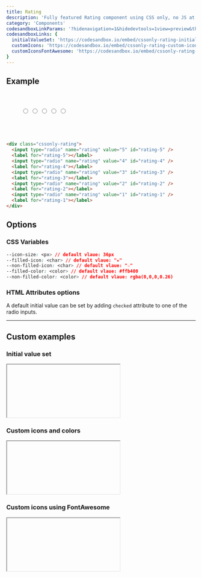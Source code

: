 ```yaml
---
title: Rating
description: 'Fully featured Rating component using CSS only, no JS at all'
category: 'Components'
codesandboxLinkParams: '?hidenavigation=1&hidedevtools=1view=preview&theme=light'
codesandboxLinks: {
  initialValueSet: 'https://codesandbox.io/embed/cssonly-rating-initial-value-set-mm25y',
  customIcons: 'https://codesandbox.io/embed/cssonly-rating-custom-icons-nfnst',
  customIconsFontAwesome: 'https://codesandbox.io/embed/cssonly-rating-custom-icons-fontawesome-rwivm'
}
---
```


## Example
<style>
  .dark .cssonly-rating {
    --non-filled-color: rgb(209, 213, 219);
  }
</style>
<div class="p-10 text-center">
  <div class="cssonly-rating">
    <input type="radio" name="rating" value="5" id="rating-5" />
    <label for="rating-5"></label>
    <input type="radio" name="rating" value="4" id="rating-4" />
    <label for="rating-4"></label>
    <input type="radio" name="rating" value="3" id="rating-3" />
    <label for="rating-3"></label>
    <input type="radio" name="rating" value="2" id="rating-2" />
    <label for="rating-2"></label>
    <input type="radio" name="rating" value="1" id="rating-1" />
    <label for="rating-1"></label>
  </div>
</div>

<br>

<code-group>
  <code-block label="Code">

```html
<div class="cssonly-rating">
  <input type="radio" name="rating" value="5" id="rating-5" />
  <label for="rating-5"></label>
  <input type="radio" name="rating" value="4" id="rating-4" />
  <label for="rating-4"></label>
  <input type="radio" name="rating" value="3" id="rating-3" />
  <label for="rating-3"></label>
  <input type="radio" name="rating" value="2" id="rating-2" />
  <label for="rating-2"></label>
  <input type="radio" name="rating" value="1" id="rating-1" />
  <label for="rating-1"></label>
</div>
```

  </code-block>
</code-group>

## Options

### CSS Variables
```css
--icon-size: <px> // default vlaue: 36px
--filled-icon: <char> // default vlaue: "★"
--non-filled-icon: <char> // default vlaue: "☆"
--filled-color: <color> // default vlaue: #ffb400
--non-filled-color: <color> // default vlaue: rgba(0,0,0,0.26)
```

### HTML Attributes options

<alert type="info">

A default initial value can be set by adding `checked` attribute to one of the radio inputs.

</alert>

---

## Custom examples

### Initial value set
<iframe style="height: 140px;" :src="codesandboxLinks.initialValueSet+codesandboxLinkParams" sandbox="allow-modals allow-forms allow-popups allow-scripts allow-same-origin" class="w-full overflow-hidden"></iframe>


### Custom icons and colors
<iframe style="height: 140px;" :src="codesandboxLinks.customIcons+codesandboxLinkParams" sandbox="allow-modals allow-forms allow-popups allow-scripts allow-same-origin" class="w-full overflow-hidden"></iframe>

### Custom icons using FontAwesome
<iframe style="height: 140px;" :src="codesandboxLinks.customIconsFontAwesome+codesandboxLinkParams" sandbox="allow-modals allow-forms allow-popups allow-scripts allow-same-origin" class="w-full overflow-hidden"></iframe>

<style>
.p-10 {
  padding: 2.5rem;
}
</style>

